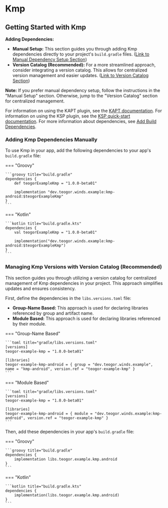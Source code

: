 # Kmp

[//]: # (REGION-DEPENDENCIES)

## Getting Started with Kmp

**Adding Dependencies:**

* **Manual Setup:**  This section guides you through adding Kmp dependencies directly to your project's `build.gradle` files. ([Link to Manual Dependency Setup Section](#adding-Kmp-dependencies-manually))
* **Version Catalog (Recommended):** For a more streamlined approach, consider integrating a version catalog. This allows for centralized version management and easier updates. ([Link to Version Catalog Section](#managing-Kmp-versions-with-version-catalog-recommended))

**Note:** If you prefer manual dependency setup, follow the instructions in the "Manual Setup" section. Otherwise, jump to the "Version Catalog" section for centralized management.

For information on using the KAPT plugin, see the [KAPT documentation](https://kotlinlang.org/docs/kapt.html).
For information on using the KSP plugin, see the [KSP quick-start documentation](https://kotlinlang.org/docs/ksp-quickstart.html).
For more information about dependencies, see [Add Build Dependencies](https://developer.android.com/studio/build/dependencies).

### Adding Kmp Dependencies Manually

To use Kmp in your app, add the following dependencies to your app's `build.gradle` file:

=== "Groovy"

    ```groovy title="build.gradle"
    dependencies {
        def teogorExampleKmp = "1.0.0-beta01"
        
        implementation "dev.teogor.winds.example:kmp-android:$teogorExampleKmp"
    }
    ```

=== "Kotlin"

    ```kotlin title="build.gradle.kts"
    dependencies {
        val teogorExampleKmp = "1.0.0-beta01"
        
        implementation("dev.teogor.winds.example:kmp-android:$teogorExampleKmp")
    }
    ```

### Managing Kmp Versions with Version Catalog (Recommended)

This section guides you through utilizing a version catalog for centralized management of Kmp dependencies in your project. This approach simplifies updates and ensures consistency.

First, define the dependencies in the `libs.versions.toml` file:

- **Group-Name Based:** This approach is used for declaring libraries referenced by group and artifact name.
- **Module Based:** This approach is used for declaring libraries referenced by their module.

=== "Group-Name Based"

    ```toml title="gradle/libs.versions.toml"
    [versions]
    teogor-example-kmp = "1.0.0-beta01"
    
    [libraries]
    teogor-example-kmp-android = { group = "dev.teogor.winds.example", name = "kmp-android", version.ref = "teogor-example-kmp" }
    ```

=== "Module Based"

    ```toml title="gradle/libs.versions.toml"
    [versions]
    teogor-example-kmp = "1.0.0-beta01"
    
    [libraries]
    teogor-example-kmp-android = { module = "dev.teogor.winds.example:kmp-android", version.ref = "teogor-example-kmp" }
    ```

Then, add these dependencies in your app's `build.gradle` file:

=== "Groovy"

    ```groovy title="build.gradle"
    dependencies {
        implementation libs.teogor.example.kmp.android
    }
    ```

=== "Kotlin"

    ```kotlin title="build.gradle.kts"
    dependencies {
        implementation(libs.teogor.example.kmp.android)
    }
    ```

[//]: # (REGION-DEPENDENCIES)


